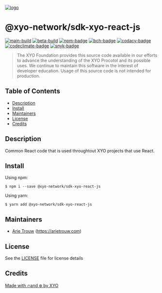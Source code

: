 [![logo][]](https://xyo.network)

# @xyo-network/sdk-xyo-react-js

[![main-build][]][main-build-link]
[![beta-build][]][beta-build-link]
[![npm-badge]][npm-link]
[![bch-badge]][bch-link]
[![codacy-badge]][codacy-link]
[![codeclimate-badge]][codeclimate-link]
[![snyk-badge]][snyk-link]

> The XYO Foundation provides this source code available in our efforts to advance the understanding of the XYO Procotol and its possible uses. We continue to maintain this software in the interest of developer education. Usage of this source code is not intended for production.

## Table of Contents

-   [Description](#description)
-   [Install](#install)
-   [Maintainers](#maintainers)
-   [License](#license)
-   [Credits](#credits)

## Description

Common React code that is used throughtout XYO projects that use React.

## Install

Using npm:

```
$ npm i --save @xyo-network/sdk-xyo-react-js
```

Using yarn:

```
$ yarn add @xyo-network/sdk-xyo-react-js
```

## Maintainers

-   [Arie Trouw](https://github.com/arietrouw) (https://arietrouw.com)

## License

See the [LICENSE](LICENSE) file for license details

## Credits

[Made with 🔥and ❄️ by XYO](https://xyo.network)

[logo]: https://cdn.xy.company/img/brand/XYO_full_colored.png

[main-build]: https://github.com/XYOracleNetwork/sdk-xyo-react-js/actions/workflows/build-main.yml/badge.svg
[main-build-link]: https://github.com/XYOracleNetwork/sdk-xyo-react-js/actions/workflows/build-main.yml

[beta-build]: https://github.com/XYOracleNetwork/sdk-xyo-react-js/actions/workflows/build-beta.yml/badge.svg
[beta-build-link]: https://github.com/XYOracleNetwork/sdk-xyo-react-js/actions/workflows/build-beta.yml

[npm-badge]: https://img.shields.io/npm/v/@xyo-network/sdk-xyo-react-js.svg
[npm-link]: https://www.npmjs.com/package/@xyo-network/sdk-xyo-react-js

[bch-badge]: https://bettercodehub.com/edge/badge/XYOracleNetwork/sdk-xyo-react-js?branch=main
[bch-link]: https://bettercodehub.com/results/XYOracleNetwork/sdk-xyo-react-js

[codacy-badge]: https://app.codacy.com/project/badge/Grade/0c82dd3b33c3494886a30b1c4ff5a8c0
[codacy-link]: https://www.codacy.com/gh/XYOracleNetwork/sdk-xyo-react-js/dashboard?utm_source=github.com&utm_medium=referral&utm_content=XYOracleNetwork/sdk-xyo-react-js&utm_campaign=Badge_Grade

[codeclimate-badge]: https://api.codeclimate.com/v1/badges/3d9b970fc814bbdd7d8f/maintainability
[codeclimate-link]: https://codeclimate.com/github/XYOracleNetwork/sdk-xyo-react-js/maintainability

[snyk-badge]: https://snyk.io/test/github/XYOracleNetwork/sdk-xyo-react-js/badge.svg?targetFile=package.json
[snyk-link]: https://snyk.io/test/github/XYOracleNetwork/sdk-xyo-react-js?targetFile=package.json
